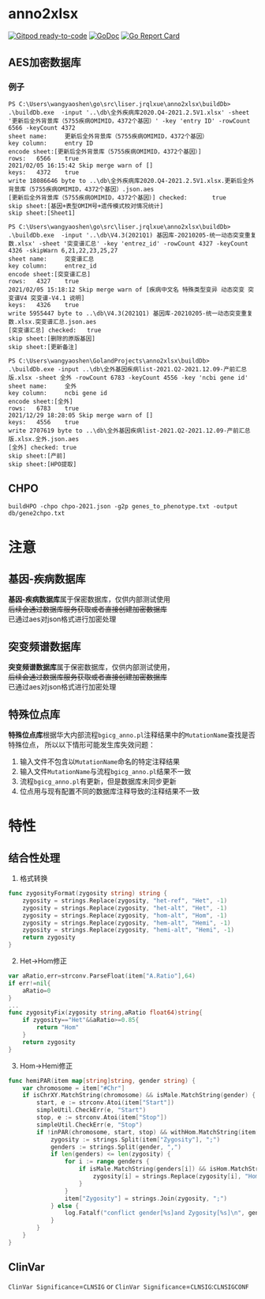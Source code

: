 
# anno2xlsx

[![Gitpod ready-to-code](https://img.shields.io/badge/Gitpod-ready--to--code-blue?logo=gitpod)](https://gitpod.io/#https://github.com/liserjrqlxue/anno2xlsx)
[![GoDoc](https://godoc.org/github.com/liserjrqlxue/anno2xlsx?status.svg)](https://pkg.go.dev/github.com/liserjrqlxue/anno2xlsx) 
[![Go Report Card](https://goreportcard.com/badge/github.com/liserjrqlxue/anno2xlsx)](https://goreportcard.com/report/github.com/liserjrqlxue/anno2xlsx)


## AES加密数据库
### 例子
```
PS C:\Users\wangyaoshen\go\src\liser.jrqlxue\anno2xlsx\buildDb> .\buildDb.exe  -input '..\db\全外疾病库2020.Q4-2021.2.5V1.xlsx' -sheet '更新后全外背景库（5755疾病OMIMID，4372个基因）' -key 'entry ID' -rowCount 6566 -keyCount 4372
sheet name:     更新后全外背景库（5755疾病OMIMID，4372个基因）
key column:     entry ID
encode sheet:[更新后全外背景库（5755疾病OMIMID，4372个基因）]
rows:   6566    true
2021/02/05 16:15:42 Skip merge warn of []
keys:   4372    true
write 18086646 byte to ..\db\全外疾病库2020.Q4-2021.2.5V1.xlsx.更新后全外背景库（5755疾病OMIMID，4372个基因）.json.aes
[更新后全外背景库（5755疾病OMIMID，4372个基因）] checked:       true
skip sheet:[基因+表型OMIM号+遗传模式校对情况统计]
skip sheet:[Sheet1]

```

```
PS C:\Users\wangyaoshen\go\src\liser.jrqlxue\anno2xlsx\buildDb> .\buildDb.exe  -input '..\db\V4.3(2021Q1) 基因库-20210205-统一动态突变重复数.xlsx' -sheet '突变谱汇总' -key 'entrez_id' -rowCount 4327 -keyCount 4326 -skipWarn 6,21,22,23,25,27
sheet name:     突变谱汇总
key column:     entrez_id
encode sheet:[突变谱汇总]
rows:   4327    true
2021/02/05 15:18:12 Skip merge warn of [疾病中文名 特殊类型变异 动态突变 突变谱V4 突变谱-V4.1 说明]
keys:   4326    true
write 5955447 byte to ..\db\V4.3(2021Q1) 基因库-20210205-统一动态突变重复数.xlsx.突变谱汇总.json.aes
[突变谱汇总] checked:   true
skip sheet:[删除的原版基因]
skip sheet:[更新备注]

```

```
PS C:\Users\wangyaoshen\GolandProjects\anno2xlsx\buildDb> .\buildDb.exe -input ..\db\全外基因疾病list-2021.Q2-2021.12.09-产前汇总版.xlsx -sheet 全外 -rowCount 6783 -keyCount 4556 -key 'ncbi gene id'
sheet name:     全外
key column:     ncbi gene id
encode sheet:[全外]
rows:   6783    true
2021/12/29 18:28:05 Skip merge warn of []
keys:   4556    true
write 2707619 byte to ..\db\全外基因疾病list-2021.Q2-2021.12.09-产前汇总版.xlsx.全外.json.aes
[全外] checked: true
skip sheet:[产前]
skip sheet:[HPO提取]
```

## CHPO

```shell
buildHPO -chpo chpo-2021.json -g2p genes_to_phenotype.txt -output db/gene2chpo.txt
```

# 注意

## 基因-疾病数据库

**基因-疾病数据库**属于保密数据库，仅供内部测试使用  
~~后续会通过数据库服务获取或者直接创建加密数据库~~  
已通过aes对json格式进行加密处理

## 突变频谱数据库
**突变频谱数据库**属于保密数据库，仅供内部测试使用，  
~~后续会通过数据库服务获取或者直接创建加密数据库~~  
已通过aes对json格式进行加密处理

## 特殊位点库
**特殊位点库**根据华大内部流程`bgicg_anno.pl`注释结果中的`MutationName`查找是否特殊位点，
所以以下情形可能发生库失效问题：
1. 输入文件不包含以`MutationName`命名的特定注释结果
2. 输入文件`MutationName`与流程`bgicg_anno.pl`结果不一致
3. 流程`bgicg_anno.pl`有更新，但是数据库未同步更新
4. 位点用与现有配置不同的数据库注释导致的注释结果不一致

# 特性
## 结合性处理
1. 格式转换
```go
func zygosityFormat(zygosity string) string {
	zygosity = strings.Replace(zygosity, "het-ref", "Het", -1)
	zygosity = strings.Replace(zygosity, "het-alt", "Het", -1)
	zygosity = strings.Replace(zygosity, "hom-alt", "Hom", -1)
	zygosity = strings.Replace(zygosity, "hem-alt", "Hemi", -1)
	zygosity = strings.Replace(zygosity, "hemi-alt", "Hemi", -1)
	return zygosity
}
```
2. Het->Hom修正
```go
var aRatio,err=strconv.ParseFloat(item["A.Ratio"],64)
if err!=nil{
    aRatio=0
}
...
func zygosityFix(zygosity string,aRatio float64)string{
	if zygosity=="Het"&&aRatio>=0.85{
		return "Hom"
	}
	return zygosity
}
```
3. Hom->Hemi修正
```go
func hemiPAR(item map[string]string, gender string) {
	var chromosome = item["#Chr"]
	if isChrXY.MatchString(chromosome) && isMale.MatchString(gender) {
		start, e := strconv.Atoi(item["Start"])
		simpleUtil.CheckErr(e, "Start")
		stop, e := strconv.Atoi(item["Stop"])
		simpleUtil.CheckErr(e, "Stop")
		if !inPAR(chromosome, start, stop) && withHom.MatchString(item["Zygosity"]) {
			zygosity := strings.Split(item["Zygosity"], ";")
			genders := strings.Split(gender, ",")
			if len(genders) <= len(zygosity) {
				for i := range genders {
					if isMale.MatchString(genders[i]) && isHom.MatchString(zygosity[i]) {
						zygosity[i] = strings.Replace(zygosity[i], "Hom", "Hemi", 1)
					}
				}
				item["Zygosity"] = strings.Join(zygosity, ";")
			} else {
				log.Fatalf("conflict gender[%s]and Zygosity[%s]\n", gender, item["Zygosity"])
			}
		}
	}
}
```
## ClinVar
`ClinVar Significance`=`CLNSIG`
or
`ClinVar Significance`=`CLNSIG`:`CLNSIGCONF`